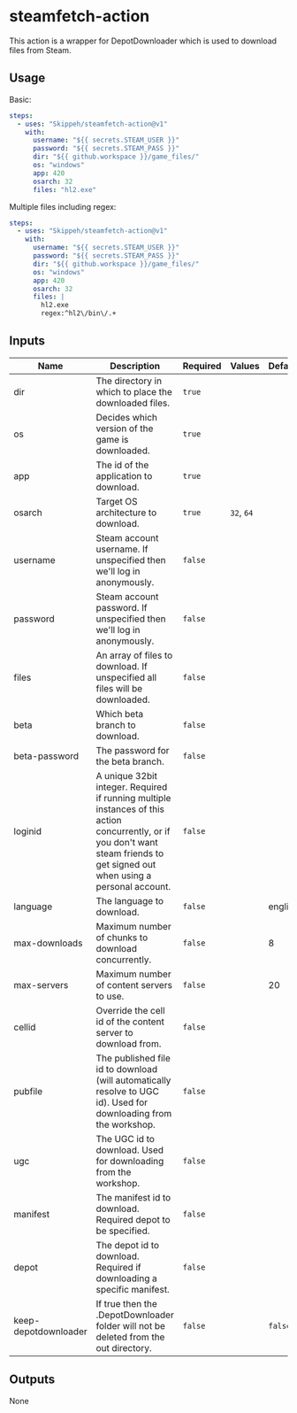 # steamfetch-action

This action is a wrapper for DepotDownloader which is used to download files from Steam.

## Usage
Basic:
```yml
steps:
  - uses: "Skippeh/steamfetch-action@v1"
    with:
      username: "${{ secrets.STEAM_USER }}"
      password: "${{ secrets.STEAM_PASS }}"
      dir: "${{ github.workspace }}/game_files/"
      os: "windows"
      app: 420
      osarch: 32
      files: "hl2.exe"
```

Multiple files including regex:
```yml
steps:
  - uses: "Skippeh/steamfetch-action@v1"
    with:
      username: "${{ secrets.STEAM_USER }}"
      password: "${{ secrets.STEAM_PASS }}"
      dir: "${{ github.workspace }}/game_files/"
      os: "windows"
      app: 420
      osarch: 32
      files: |
        hl2.exe
        regex:^hl2\/bin\/.+
```

## Inputs

| Name                 | Description                                                                                                                                                                     | Required    | Values             | Default     |
| -------------------- | ------------------------------------------------------------------------------------------------------------------------------------------------------------------------------- | ----------- | ------------------ | ----------- |
| dir                  | The directory in which to place the downloaded files.                                                                                                                           | ```true```  |                    |             |
| os                   | Decides which version of the game is downloaded.                                                                                                                                | ```true```  |                    |             |
| app                  | The id of the application to download.                                                                                                                                          | ```true```  |                    |             |
| osarch               | Target OS architecture to download.                                                                                                                                             | ```true```  | ```32```, ```64``` |             |
| username             | Steam account username. If unspecified then we'll log in anonymously.                                                                                                           | ```false``` |                    |             |
| password             | Steam account password. If unspecified then we'll log in anonymously.                                                                                                           | ```false``` |                    |             |
| files                | An array of files to download. If unspecified all files will be downloaded.                                                                                                     | ```false``` |                    |             |
| beta                 | Which beta branch to download.                                                                                                                                                  | ```false``` |                    |             |
| beta-password        | The password for the beta branch.                                                                                                                                               | ```false``` |                    |             |
| loginid              | A unique 32bit integer. Required if running multiple instances of this action concurrently, or if you don't want steam friends to get signed out when using a personal account. | ```false``` |                    |             |
| language             | The language to download.                                                                                                                                                       | ```false``` |                    | english     |
| max-downloads        | Maximum number of chunks to download concurrently.                                                                                                                              | ```false``` |                    | 8           |
| max-servers          | Maximum number of content servers to use.                                                                                                                                       | ```false``` |                    | 20          |
| cellid               | Override the cell id of the content server to download from.                                                                                                                    | ```false``` |                    |             |
| pubfile              | The published file id to download (will automatically resolve to UGC id). Used for downloading from the workshop.                                                               | ```false``` |                    |             |
| ugc                  | The UGC id to download. Used for downloading from the workshop.                                                                                                                 | ```false``` |                    |             |
| manifest             | The manifest id to download. Required depot to be specified.                                                                                                                    | ```false``` |                    |             |
| depot                | The depot id to download. Required if downloading a specific manifest.                                                                                                          | ```false``` |                    |             |
| keep-depotdownloader | If true then the .DepotDownloader folder will not be deleted from the out directory.                                                                                            | ```false``` |                    | ```false``` |

## Outputs
None
